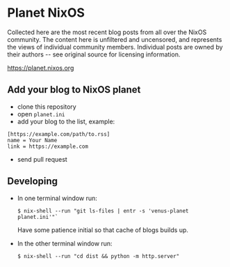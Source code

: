 # Planet NixOS 

Collected here are the most recent blog posts from all over the NixOS
community. The content here is unfiltered and uncensored, and represents the
views of individual community members. Individual posts are owned by their
authors -- see original source for licensing information.

https://planet.nixos.org


## Add your blog to NixOS planet

- clone this repository
- open `planet.ini`
- add your blog to the list, example:

```
[https://example.com/path/to.rss]
name = Your Name
link = https://example.com
```

- send pull request

## Developing

- In one terminal window run:

  ```
  $ nix-shell --run "git ls-files | entr -s 'venus-planet planet.ini'"`
  ```

  Have some patience initial so that cache of blogs builds up.

- In the other terminal window run:

  ```
  $ nix-shell --run "cd dist && python -m http.server"
  ```
